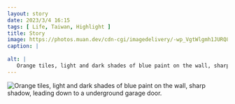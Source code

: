 ```yaml
---
layout: story
date: 2023/3/4 16:15
tags: [ Life, Taiwan, Highlight ]
title: Story
image: https://photos.muan.dev/cdn-cgi/imagedelivery/-wp_VgtWlgmh1JURQ8t1mg/e65ddf50-c3ac-40cd-43fd-83985e34c100/public
caption: |
   
alt: |
   Orange tiles, light and dark shades of blue paint on the wall, sharp shadow, leading down to a underground garage door.
---
```


![Orange tiles, light and dark shades of blue paint on the wall, sharp shadow, leading down to a underground garage door.](https://photos.muan.dev/cdn-cgi/imagedelivery/-wp_VgtWlgmh1JURQ8t1mg/e65ddf50-c3ac-40cd-43fd-83985e34c100/public)


